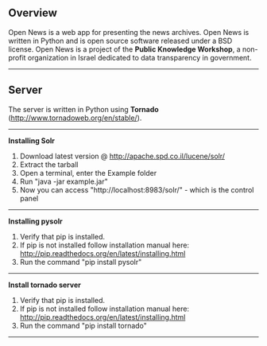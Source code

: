 
## Overview

Open News is a web app for presenting the news archives.
Open News is written in Python and is open source software released under a BSD license.
Open News is a project of the **Public Knowledge Workshop**,
a non-profit organization in Israel dedicated to data transparency in government.

_____________________________________________________

## Server

The server is written in Python using **Tornado** (http://www.tornadoweb.org/en/stable/).

_______________________________________________________

**Installing Solr**


1. Download latest version @ http://apache.spd.co.il/lucene/solr/
2. Extract the tarball
3. Open a terminal, enter the Example folder
4. Run "java -jar example.jar"
5. Now you can access "http://localhost:8983/solr/" - which is the control panel

_______________________________________________________

**Installing pysolr**


1. Verify that pip is installed.
2. If pip is not installed follow installation manual here: http://pip.readthedocs.org/en/latest/installing.html
3. Run the command "pip install pysolr"

_______________________________________________________

**Install tornado server**


1. Verify that pip is installed.
2. If pip is not installed follow installation manual here: http://pip.readthedocs.org/en/latest/installing.html
3. Run the command "pip install tornado"

_______________________________________________________